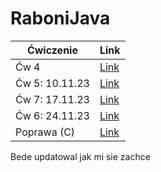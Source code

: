 # RaboniJava


|Ćwiczenie | Link |
|----------|----------------------------------------------------------------------------------|
| Ćw 4 | [Link](https://github.com/11ArkaN/RaboniJava/blob/main/RaboniJava/src/Main.java)  |
|Ćw 5: 10.11.23 | [Link](https://github.com/11ArkaN/RaboniJava/blob/main/RaboniJava/src/Main.java) |
| Ćw 7: 17.11.23 | [Link](https://github.com/11ArkaN/RaboniJava/tree/17.11.23)                      |
| Ćw 6: 24.11.23 | [Link](https://github.com/11ArkaN/RaboniJava/tree/24.11.23)                      |
| Poprawa (C)  | [Link](https://github.com/11ArkaN/RaboniJava/tree/Poprawa_C)                      |


Bede updatowal jak mi sie zachce
